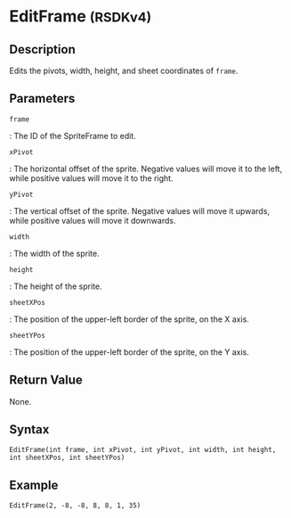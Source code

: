 # EditFrame <small>(RSDKv4)</small>

## Description
Edits the pivots, width, height, and sheet coordinates of `frame`.

## Parameters
`frame`

:   The ID of the SpriteFrame to edit.

`xPivot`

:   The horizontal offset of the sprite. Negative values will move it to the left, while positive values will move it to the right.

`yPivot`

:   The vertical offset of the sprite. Negative values will move it upwards, while positive values will move it downwards.

`width`

:   The width of the sprite.

`height`

:   The height of the sprite.

`sheetXPos`

:   The position of the upper-left border of the sprite, on the X axis.

`sheetYPos`

:   The position of the upper-left border of the sprite, on the Y axis.

## Return Value
None.

## Syntax
```
EditFrame(int frame, int xPivot, int yPivot, int width, int height, int sheetXPos, int sheetYPos)
```

## Example
```
EditFrame(2, -8, -8, 8, 8, 1, 35)
```